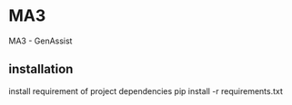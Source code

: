 # MA3
MA3 - GenAssist

## installation

install requirement of project dependencies
pip install -r requirements.txt
